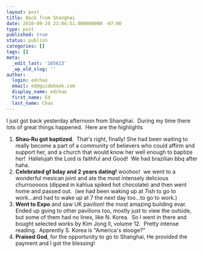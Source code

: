 ```yaml
---
layout: post
title: Back from Shanghai
date: 2010-09-20 23:04:51.000000000 -07:00
type: post
published: true
status: publish
categories: []
tags: []
meta:
  _edit_last: '165623'
  _wp_old_slug: ''
author:
  login: edchao
  email: ed@guidebook.com
  display_name: edchao
  first_name: Ed
  last_name: Chao
---
```

<p>I just got back yesterday afternoon from Shanghai.  During my time there lots of great things happened.  Here are the highlights</p>
<ol>
<li><strong>Shau-Ru got baptized</strong>.  That's right, finally! She had been waiting to really become a part of a community of believers who could affirm and support her, and a church that would know her well enough to baptize her!  Hallelujah the Lord is faithful and Good!  We had brazilian bbq after haha.</li>
<li><strong>Celebrated gf bday and 2 years dating!</strong> woohoo!  we went to a wonderful mexican joint and ate the most intensely delicious churrooooos (dipped in kahlua spiked hot chocolate) and then went home and passed out.  (we had been waking up at 7ish to go to work...and had to wake up at 7 the next day too...to go to work.)</li>
<li><strong>Went to Expo</strong> and saw UK pavilion! the most amazing building evar. Ended up going to other pavilions too, mostly just to view the outside, but some of them had no lines, like N. Korea.  So I went in there and bought selected works by Kim Jong Il, volume 12.  Pretty intense reading.  Apprently S. Korea is "America's stooge?"</li>
<li><strong>Praised God</strong>, for the opportunity to go to Shanghai, He provided the payment and I got the blessing!</li>
</ol>
